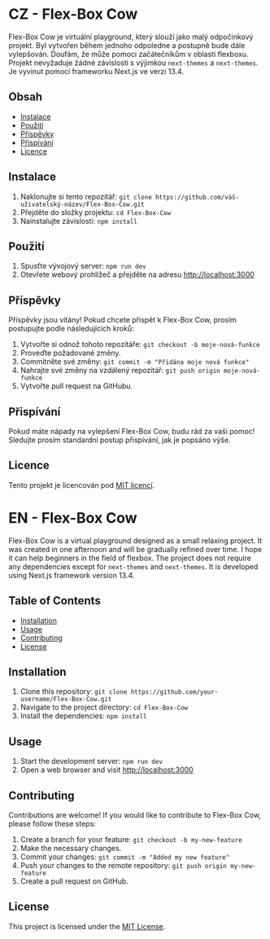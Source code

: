 # CZ - Flex-Box Cow

Flex-Box Cow je virtuální playground, který slouží jako malý odpočinkový projekt. Byl vytvořen během jednoho odpoledne a postupně bude dále vylepšován. Doufám, že může pomoci začátečníkům v oblasti flexboxu. Projekt nevyžaduje žádné závislosti s výjimkou `next-themes` a `next-themes`. Je vyvinut pomocí frameworku Next.js ve verzi 13.4.

## Obsah

- [Instalace](#instalace)
- [Použití](#použití)
- [Příspěvky](#příspěvky)
- [Přispívání](#přispívání)
- [Licence](#licence)

## Instalace

1. Naklonujte si tento repozitář: `git clone https://github.com/váš-uživatelský-název/Flex-Box-Cow.git`
2. Přejděte do složky projektu: `cd Flex-Box-Cow`
3. Nainstalujte závislosti: `npm install`

## Použití

1. Spusťte vývojový server: `npm run dev`
2. Otevřete webový prohlížeč a přejděte na adresu [http://localhost:3000](http://localhost:3000)

## Příspěvky

Příspěvky jsou vítány! Pokud chcete přispět k Flex-Box Cow, prosím postupujte podle následujících kroků:

1. Vytvořte si odnož tohoto repozitáře: `git checkout -b moje-nová-funkce`
2. Proveďte požadované změny.
3. Commitněte své změny: `git commit -m "Přidána moje nová funkce"`
4. Nahrajte své změny na vzdálený repozitář: `git push origin moje-nová-funkce`
5. Vytvořte pull request na GitHubu.

## Přispívání

Pokud máte nápady na vylepšení Flex-Box Cow, budu rád za vaši pomoc! Sledujte prosím standardní postup přispívání, jak je popsáno výše.

## Licence

Tento projekt je licencován pod [MIT licencí](LICENSE).

# EN - Flex-Box Cow

Flex-Box Cow is a virtual playground designed as a small relaxing project. It was created in one afternoon and will be gradually refined over time. I hope it can help beginners in the field of flexbox. The project does not require any dependencies except for `next-themes` and `next-themes`. It is developed using Next.js framework version 13.4.

## Table of Contents

- [Installation](#installation)
- [Usage](#usage)
- [Contributing](#contributing)
- [License](#license)

## Installation

1. Clone this repository: `git clone https://github.com/your-username/Flex-Box-Cow.git`
2. Navigate to the project directory: `cd Flex-Box-Cow`
3. Install the dependencies: `npm install`

## Usage

1. Start the development server: `npm run dev`
2. Open a web browser and visit [http://localhost:3000](http://localhost:3000)

## Contributing

Contributions are welcome! If you would like to contribute to Flex-Box Cow, please follow these steps:

1. Create a branch for your feature: `git checkout -b my-new-feature`
2. Make the necessary changes.
3. Commit your changes: `git commit -m "Added my new feature"`
4. Push your changes to the remote repository: `git push origin my-new-feature`
5. Create a pull request on GitHub.

## License

This project is licensed under the [MIT License](LICENSE).
